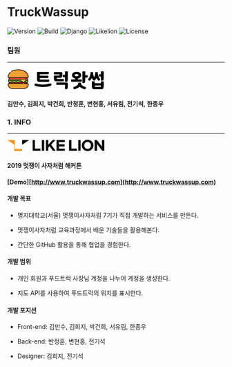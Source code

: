 TruckWassup
===========

![Version](https://img.shields.io/badge/Version-0.9.9-green.svg) ![Build](https://img.shields.io/badge/Build-Passing-success.svg) ![Django](https://img.shields.io/badge/Python-Django-darkgreen.svg) ![Likelion](https://img.shields.io/badge/Likelion-MJU(Seoul)-9cf.svg) ![License](https://img.shields.io/badge/License-MIT-informational.svg)

### 팀원

---

<img alt="멋쟁이사자처럼 로고" src="markdown/images/twLogo.png" width="225px">

#### 김만수, 김희지, 박건희, 반정훈, 변현홍, 서유림, 전기석, 한종우

### 1. INFO

---

<img alt="멋쟁이사자처럼 로고" src="markdown/images/basiclogo_E_H.png" width="225px">

#### 2019 멋쟁이 사자처럼 해커톤

#### [Demo][http://www.truckwassup.com](http://www.truckwassup.com)

#### 개발 목표

-	명지대학교(서울) 멋쟁이사자처럼 7기가 직접 개발하는 서비스를 만든다.

-	멋쟁이사자처럼 교육과정에서 배운 기술들을 활용해본다.

-	간단한 GitHub 활용을 통해 협업을 경험한다.

#### 개발 범위

-	개인 회원과 푸드트럭 사장님 계정을 나누어 계정을 생성한다.

-	지도 API를 사용하여 푸드트럭의 위치를 표시한다.

#### 개발 포지션

-	Front-end: 김만수, 김희지, 박건희, 서유림, 한종우

-	Back-end: 반정훈, 변현홍, 전기석

-	Designer: 김희지, 전기석
